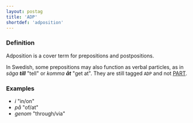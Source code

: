 ```yaml
---
layout: postag
title: 'ADP'
shortdef: 'adposition'
---
```


### Definition

Adposition is a cover term for prepositions and postpositions. 

In Swedish, some prepositions may also function
as verbal particles, as in _säga <b>till</b>_ "tell" or _komma <b>åt</b>_ "get at". They
are still tagged `ADP` and not [PART]().

### Examples

- _i_ "in/on"
- _på_ "of/at"
- _genom_ "through/via"
